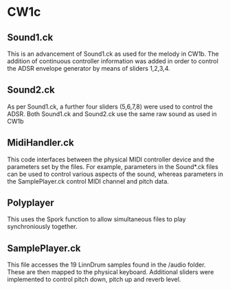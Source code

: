 # CW1c

## Sound1.ck

This is an advancement of Sound1.ck as used for the melody in CW1b. The addition of continuous controller information was added in order to control the ADSR envelope generator by means of sliders 1,2,3,4.

## Sound2.ck

As per Sound1.ck, a further four sliders (5,6,7,8) were used to control the ADSR. Both Sound1.ck and Sound2.ck use the same raw sound as used in CW1b

## MidiHandler.ck

This code interfaces between the physical MIDI controller device and the parameters set by the files. For example, parameters in the Sound*.ck files can be used to control various aspects of the sound, whereas parameters in the SamplePlayer.ck control MIDI channel and pitch data.

## Polyplayer

This uses the Spork function to allow simultaneous files to play synchroniously together.

## SamplePlayer.ck

This file accesses the 19 LinnDrum samples found in the /audio folder. These are then mapped to the physical keyboard. Additional sliders were implemented to control pitch down, pitch up and reverb level.


